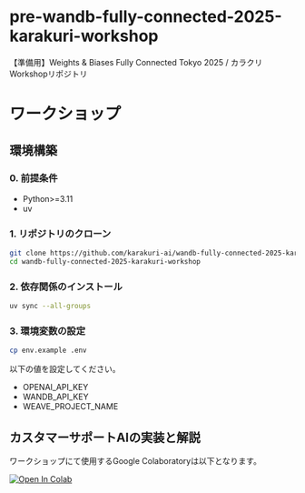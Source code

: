 # pre-wandb-fully-connected-2025-karakuri-workshop
【準備用】Weights &amp; Biases Fully Connected Tokyo 2025 / カラクリWorkshopリポジトリ


# ワークショップ

## 環境構築

### 0. 前提条件

- Python>=3.11
- uv

### 1. リポジトリのクローン

```bash
git clone https://github.com/karakuri-ai/wandb-fully-connected-2025-karakuri-workshop.git
cd wandb-fully-connected-2025-karakuri-workshop
```

### 2. 依存関係のインストール

```bash
uv sync --all-groups
```

### 3. 環境変数の設定

```bash
cp env.example .env
```

以下の値を設定してください。

- OPENAI_API_KEY
- WANDB_API_KEY
- WEAVE_PROJECT_NAME

## カスタマーサポートAIの実装と解説

ワークショップにて使用するGoogle Colaboratoryは以下となります。

<a href="https://colab.research.google.com/drive/12lCi-a4nrq0y_0nt0Smq6uxDHuw981gu?usp=sharing" target="_blank">
<img src="https://colab.research.google.com/assets/colab-badge.svg" alt="Open In Colab"/>
</a>
